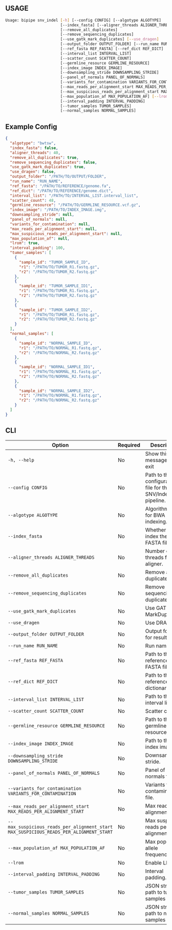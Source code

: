 ## USAGE

```bash
Usage: bipipe snv_indel [-h] [--config CONFIG] [--algotype ALGOTYPE]
                        [--index_fasta] [--aligner_threads ALIGNER_THREADS]
                        [--remove_all_duplicates]
                        [--remove_sequencing_duplicates]
                        [--use_gatk_mark_duplicates] [--use_dragen]
                        [--output_folder OUTPUT_FOLDER] [--run_name RUN_NAME]
                        [--ref_fasta REF_FASTA] [--ref_dict REF_DICT]
                        [--interval_list INTERVAL_LIST]
                        [--scatter_count SCATTER_COUNT]
                        [--germline_resource GERMLINE_RESOURCE]
                        [--index_image INDEX_IMAGE]
                        [--downsampling_stride DOWNSAMPLING_STRIDE]
                        [--panel_of_normals PANEL_OF_NORMALS]
                        [--variants_for_contamination VARIANTS_FOR_CONTAMINATION]
                        [--max_reads_per_alignment_start MAX_READS_PER_ALIGNMENT_START]
                        [--max_suspicious_reads_per_alignment_start MAX_SUSPICIOUS_READS_PER_ALIGNMENT_START]
                        [--max_population_af MAX_POPULATION_AF] [--lrom]
                        [--interval_padding INTERVAL_PADDING]
                        [--tumor_samples TUMOR_SAMPLES]
                        [--normal_samples NORMAL_SAMPLES]

```

## Example Config

```json
{
  "algotype": "bwtsw",
  "index_fasta": false,
  "aligner_threads": 40,
  "remove_all_duplicates": true,
  "remove_sequencing_duplicates": false,
  "use_gatk_mark_duplicates": true,
  "use_dragen": false,
  "output_folder": "/PATH/TO/OUTPUT/FOLDER",
  "run_name": "RUN_NAME",
  "ref_fasta": "/PATH/TO/REFERENCE/genome.fa",
  "ref_dict": "/PATH/TO/REFERENCE/genome.dict",
  "interval_list": "/PATH/TO/INTERVAL_LIST.interval_list",
  "scatter_count": 48,
  "germline_resource": "/PATH/TO/GERMLINE_RESOURCE.vcf.gz",
  "index_image": "/PATH/TO/INDEX_IMAGE.img",
  "downsampling_stride": null,
  "panel_of_normals": null,
  "variants_for_contamination": null,
  "max_reads_per_alignment_start": null,
  "max_suspicious_reads_per_alignment_start": null,
  "max_population_af": null,
  "lrom": true,
  "interval_padding": 100,
  "tumor_samples": [
    {
      "sample_id": "TUMOR_SAMPLE_ID",
      "r1": "/PATH/TO/TUMOR_R1.fastq.gz",
      "r2": "/PATH/TO/TUMOR_R2.fastq.gz"
    },
    {
      "sample_id": "TUMOR_SAMPLE_ID1",
      "r1": "/PATH/TO/TUMOR_R1.fastq.gz",
      "r2": "/PATH/TO/TUMOR_R2.fastq.gz"
    },
    {
      "sample_id": "TUMOR_SAMPLE_ID2",
      "r1": "/PATH/TO/TUMOR_R1.fastq.gz",
      "r2": "/PATH/TO/TUMOR_R2.fastq.gz"
    }
  ],
  "normal_samples": [
    {
      "sample_id": "NORMAL_SAMPLE_ID",
      "r1": "/PATH/TO/NORMAL_R1.fastq.gz",
      "r2": "/PATH/TO/NORMAL_R2.fastq.gz"
    },
    {
      "sample_id": "NORMAL_SAMPLE_ID1",
      "r1": "/PATH/TO/NORMAL_R1.fastq.gz",
      "r2": "/PATH/TO/NORMAL_R2.fastq.gz"
    },
    {
      "sample_id": "NORMAL_SAMPLE_ID2",
      "r1": "/PATH/TO/NORMAL_R1.fastq.gz",
      "r2": "/PATH/TO/NORMAL_R2.fastq.gz"
    }
  ]
}
```


## CLI

| Option                                           | Required | Description                                      |
|--------------------------------------------------|----------|--------------------------------------------------|
| `-h, --help`                                     | No       | Show this help message and exit                 |
| `--config CONFIG`                                | No       | Path to the configuration file for the SNV/Indel pipeline. |
| `--algotype ALGOTYPE`                            | No       | Algorithm type for BWA indexing.                |
| `--index_fasta`                                  | No       | Whether to index the FASTA file.                |
| `--aligner_threads ALIGNER_THREADS`              | No       | Number of threads for the aligner.              |
| `--remove_all_duplicates`                        | No       | Remove all duplicates.                           |
| `--remove_sequencing_duplicates`                 | No       | Remove sequencing duplicates.                    |
| `--use_gatk_mark_duplicates`                     | No       | Use GATK MarkDuplicates.                         |
| `--use_dragen`                                   | No       | Use DRAGEN.                                      |
| `--output_folder OUTPUT_FOLDER`                  | No       | Output folder for results.                       |
| `--run_name RUN_NAME`                            | No       | Run name.                                        |
| `--ref_fasta REF_FASTA`                          | No       | Path to the reference FASTA file.               |
| `--ref_dict REF_DICT`                            | No       | Path to the reference dictionary file.          |
| `--interval_list INTERVAL_LIST`                  | No       | Path to the interval list file.                 |
| `--scatter_count SCATTER_COUNT`                  | No       | Scatter count.                                   |
| `--germline_resource GERMLINE_RESOURCE`          | No       | Path to the germline resource VCF.              |
| `--index_image INDEX_IMAGE`                      | No       | Path to the index image.                         |
| `--downsampling_stride DOWNSAMPLING_STRIDE`      | No       | Downsampling stride.                             |
| `--panel_of_normals PANEL_OF_NORMALS`            | No       | Panel of normals file.                           |
| `--variants_for_contamination VARIANTS_FOR_CONTAMINATION` | No | Variants for contamination file.           |
| `--max_reads_per_alignment_start MAX_READS_PER_ALIGNMENT_START` | No | Max reads per alignment start.       |
| `--max_suspicious_reads_per_alignment_start MAX_SUSPICIOUS_READS_PER_ALIGNMENT_START` | No | Max suspicious reads per alignment start. |
| `--max_population_af MAX_POPULATION_AF`          | No       | Max population allele frequency.                 |
| `--lrom`                                         | No       | Enable LROM.                                     |
| `--interval_padding INTERVAL_PADDING`            | No       | Interval padding.                                |
| `--tumor_samples TUMOR_SAMPLES`                  | No       | JSON string or path to tumor samples list.      |
| `--normal_samples NORMAL_SAMPLES`                | No       | JSON string or path to normal samples list.     |
